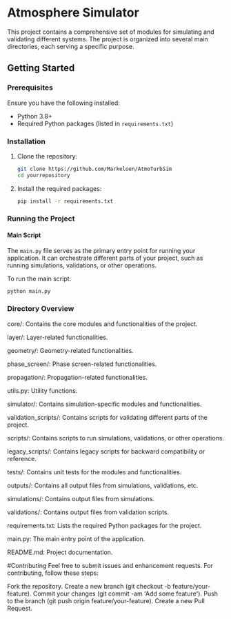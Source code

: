 # Atmosphere Simulator

This project contains a comprehensive set of modules for simulating and validating different systems. The project is organized into several main directories, each serving a specific purpose.



## Getting Started

### Prerequisites

Ensure you have the following installed:
- Python 3.8+
- Required Python packages (listed in `requirements.txt`)

### Installation

1. Clone the repository:
    ```sh
    git clone https://github.com/Markeloen/AtmoTurbSim
    cd yourrepository
    ```

2. Install the required packages:
    ```sh
    pip install -r requirements.txt
    ```

### Running the Project

#### Main Script

The `main.py` file serves as the primary entry point for running your application. It can orchestrate different parts of your project, such as running simulations, validations, or other operations.

To run the main script:
```sh
python main.py
```
### Directory Overview
core/: Contains the core modules and functionalities of the project.

layer/: Layer-related functionalities.

geometry/: Geometry-related functionalities.

phase_screen/: Phase screen-related functionalities.

propagation/: Propagation-related functionalities.

utils.py: Utility functions.

simulator/: Contains simulation-specific modules and functionalities.

validation_scripts/: Contains scripts for validating different parts of the project.

scripts/: Contains scripts to run simulations, validations, or other operations.

legacy_scripts/: Contains legacy scripts for backward compatibility or reference.

tests/: Contains unit tests for the modules and functionalities.

outputs/: Contains all output files from simulations, validations, etc.

simulations/: Contains output files from simulations.

validations/: Contains output files from validation scripts.

requirements.txt: Lists the required Python packages for the project.

main.py: The main entry point of the application.

README.md: Project documentation.

#Contributing
Feel free to submit issues and enhancement requests. For contributing, follow these steps:

Fork the repository.
Create a new branch (git checkout -b feature/your-feature).
Commit your changes (git commit -am 'Add some feature').
Push to the branch (git push origin feature/your-feature).
Create a new Pull Request.
